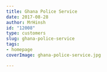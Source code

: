 ```yaml
---
title: Ghana Police Service
date: 2017-08-28
author: MrHinsh
id: "12008"
type: customers
slug: ghana-police-service
tags:
- homepage
coverImage: ghana-police-service.jpg

---
```







